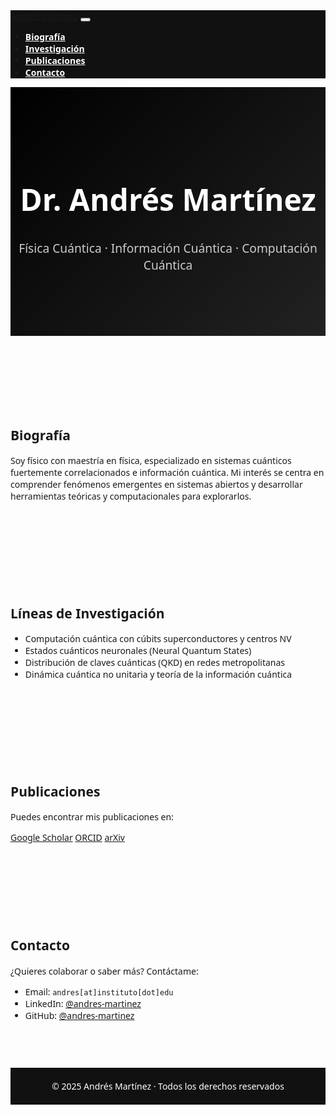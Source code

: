 <!DOCTYPE html>
<html lang="es">
<head>
  <meta charset="UTF-8">
  <meta name="viewport" content="width=device-width, initial-scale=1.0">
  <title>Andrés Martínez | Física Cuántica</title>
  <link rel="stylesheet" href="https://cdn.jsdelivr.net/npm/bootstrap@5.3.0/dist/css/bootstrap.min.css">
  <style>
    body {
      font-family: 'Segoe UI', sans-serif;
      scroll-behavior: smooth;
    }
    header {
      background: linear-gradient(135deg, #000000, #222222);
      color: white;
      padding: 80px 0;
      text-align: center;
    }
    header h1 {
      font-size: 3rem;
      font-weight: 700;
    }
    header p {
      font-size: 1.2rem;
      color: #cccccc;
    }
    section {
      padding: 60px 0;
    }
    .navbar {
      background-color: #111111;
    }
    .navbar-nav .nav-link {
      color: white;
      font-weight: 600;
    }
    .navbar-nav .nav-link:hover {
      color: #0dcaf0;
    }
    footer {
      background-color: #111111;
      color: white;
      text-align: center;
      padding: 20px;
    }
    .highlight {
      color: #0dcaf0;
      font-weight: 500;
    }
  </style>
</head>
<body>

  <nav class="navbar navbar-expand-lg navbar-dark sticky-top">
    <div class="container">
      <a class="navbar-brand" href="#">Andrés Martínez</a>
      <button class="navbar-toggler" type="button" data-bs-toggle="collapse" data-bs-target="#navbarNav">
        <span class="navbar-toggler-icon"></span>
      </button>
      <div class="collapse navbar-collapse" id="navbarNav">
        <ul class="navbar-nav ms-auto">
          <li class="nav-item"><a class="nav-link" href="#bio">Biografía</a></li>
          <li class="nav-item"><a class="nav-link" href="#research">Investigación</a></li>
          <li class="nav-item"><a class="nav-link" href="#publications">Publicaciones</a></li>
          <li class="nav-item"><a class="nav-link" href="#contact">Contacto</a></li>
        </ul>
      </div>
    </div>
  </nav>

  <header>
    <div class="container">
      <h1>Dr. Andrés Martínez</h1>
      <p>Física Cuántica · Información Cuántica · Computación Cuántica</p>
    </div>
  </header>

  <section id="bio">
    <div class="container">
      <h2 class="text-center mb-4">Biografía</h2>
      <p class="lead text-center">Soy físico con maestría en física, especializado en sistemas cuánticos fuertemente correlacionados e información cuántica. Mi interés se centra en comprender fenómenos emergentes en sistemas abiertos y desarrollar herramientas teóricas y computacionales para explorarlos.</p>
    </div>
  </section>

  <section id="research" class="bg-light">
    <div class="container">
      <h2 class="text-center mb-4">Líneas de Investigación</h2>
      <ul class="list-group list-group-flush">
        <li class="list-group-item">Computación cuántica con cúbits superconductores y centros NV</li>
        <li class="list-group-item">Estados cuánticos neuronales (Neural Quantum States)</li>
        <li class="list-group-item">Distribución de claves cuánticas (QKD) en redes metropolitanas</li>
        <li class="list-group-item">Dinámica cuántica no unitaria y teoría de la información cuántica</li>
      </ul>
    </div>
  </section>

  <section id="publications">
    <div class="container">
      <h2 class="text-center mb-4">Publicaciones</h2>
      <p class="text-center">Puedes encontrar mis publicaciones en:</p>
      <div class="d-flex justify-content-center gap-4">
        <a href="https://scholar.google.com" class="btn btn-outline-primary" target="_blank">Google Scholar</a>
        <a href="https://orcid.org/0000-0000-0000-0000" class="btn btn-outline-success" target="_blank">ORCID</a>
        <a href="https://arxiv.org" class="btn btn-outline-dark" target="_blank">arXiv</a>
      </div>
    </div>
  </section>

  <section id="contact" class="bg-light">
    <div class="container">
      <h2 class="text-center mb-4">Contacto</h2>
      <p class="text-center">¿Quieres colaborar o saber más? Contáctame:</p>
      <ul class="list-unstyled text-center">
        <li>Email: <code>andres[at]instituto[dot]edu</code></li>
        <li>LinkedIn: <a href="https://linkedin.com/in/andres-martinez" target="_blank">@andres-martinez</a></li>
        <li>GitHub: <a href="https://github.com/andres-martinez" target="_blank">@andres-martinez</a></li>
      </ul>
    </div>
  </section>

  <footer>
    &copy; 2025 Andrés Martínez · Todos los derechos reservados
  </footer>

  <script src="https://cdn.jsdelivr.net/npm/bootstrap@5.3.0/dist/js/bootstrap.bundle.min.js"></script>
</body>
</html>
